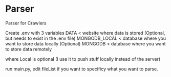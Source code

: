 # Parser
Parser for Crawlers


Create .env with 3 variables
DATA < website where data is stored (Optional, but needs to exist in the .env file)
MONGODB_LOCAL < database where you want to store data locally (Optional)
MONGODB < database where you want to store data remotely

where Local is optional (I use it to push stuff locally instead of the server)


run main.py, edit fileList if you want to specificy what you want to parse.
